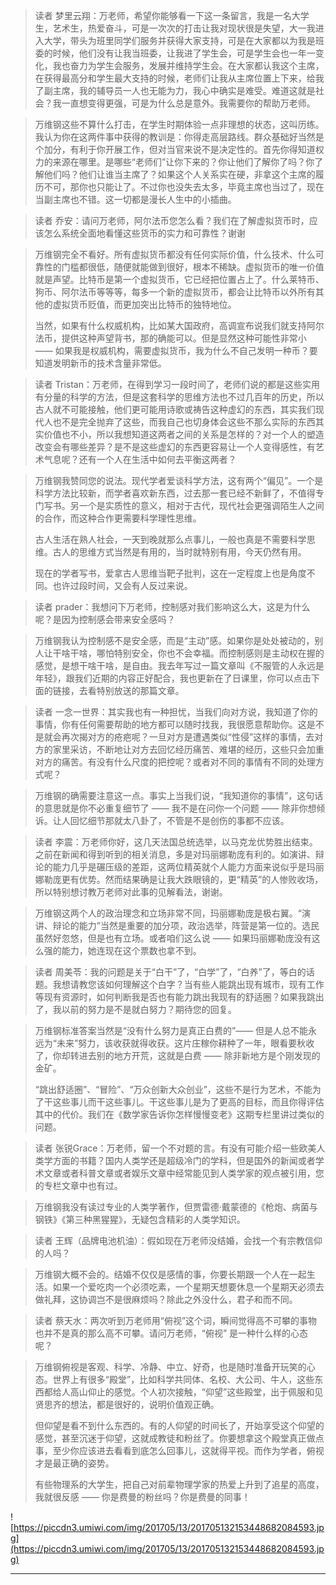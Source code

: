 > 读者 梦里云翔：万老师，希望你能够看一下这一条留言，我是一名大学生，艺术生，热爱奋斗，可是一次次的打击让我对现状很是失望，大一我进入大学，带头为班里同学们服务并获得大家支持，可是在大家都以为我是班委的时候，他们没有让我当班委，让我进了学生会，可是学生会也一年一变化，我也奋力为学生会服务，发展并维持学生会。在大家都认我这个主席，在获得最高分和学生最大支持的时候，老师们让我从主席位置上下来，给我了副主席，我的辅导员一人也无能为力，我心中确实是难受。难道这就是社会？我一直想变得更强，可是为什么总是意外。我需要你的帮助万老师。

> 万维钢这些不算什么打击，在学生时期体验一点非理想的状态，这叫历练。我认为你在这两件事中获得的教训是：你得走高层路线。群众基础好当然是个加分，有利于你开展工作，但对当官来说不是决定性的。首先你得知道权力的来源在哪里。是哪些“老师们”让你下来的？你让他们了解你了吗？你了解他们吗？他们让谁当主席了？如果这个人关系实在硬，非拿这个主席的履历不可，那你也只能让了。不过你也没失去太多，毕竟主席也当过了，现在当副主席也不错。这一切都是漫长人生中的小插曲。

> 读者 乔安：请问万老师，阿尔法币您怎么看？我们在了解虚拟货币时，应该怎么系统全面地看懂这些货币的实力和可靠性？谢谢

> 万维钢完全不看好。所有虚拟货币都没有任何实际价值，什么技术、什么可靠性的门槛都很低，随便就能做到很好，根本不稀缺。虚拟货币的唯一价值就是声望。比特币是第一个虚拟货币，它已经把位置占上了。什么莱特币、狗币、阿尔法币等等等，每多一个新的虚拟货币，都会让比特币以外所有其他的虚拟货币贬值，而更加突出比特币的独特地位。
> 
> 当然，如果有什么权威机构，比如某大国政府，高调宣布说我们就支持阿尔法币，提供这种声望背书，那的确能可以。但是显然这种可能性非常小 —— 如果我是权威机构，需要虚拟货币，我为什么不自己发明一种币？要知道发明新币的技术含量非常低。 

> 读者 Tristan：万老师，在得到学习一段时间了，老师们说的都是这些实用有分量的科学的方法，但是这套科学的思维方法也不过几百年的历史，所以古人就不可能接触，他们更可能用诗歌或祷告这种虚幻的东西，其实我们现代人也不是完全抛弃了这些，而我自己也切身体会这些不那么实际的东西其实价值也不小，所以我想知道这两者之间的关系是怎样的？对一个人的塑造改变会有哪些差异？是不是这些虚幻的东西更容易让一个人变得感性，有艺术气息呢？还有一个人在生活中如何去平衡这两者？

> 万维钢我赞同您的说法。现代学者爱谈科学方法，这有两个“偏见”。一个是科学方法比较新，而学者喜欢新东西，过去那一套已经不新鲜了，不值得专门写书。另一个是实质性的意义，相对于古代，现代社会更强调陌生人之间的合作，而这种合作更需要科学理性思维。
> 
> 古人生活在熟人社会，一天到晚就那么点事儿，一般也真是不需要科学思维。古人的思维方式当然是有用的，当时就特别有用，今天仍然有用。
> 
> 现在的学者写书，爱拿古人思维当靶子批判，这在一定程度上也是角度不同。也许过段时间，又会有人反过来说。 

> 读者 prader：我想问下万老师，控制感对我们影响这么大，这是为什么呢？是因为控制感会带来安全感吗？

> 万维钢我认为控制感不是安全感，而是“主动”感。如果你是处处被动的，别人让干啥干啥，哪怕特别安全，你也不会幸福。而控制感则是主动权在握的感觉，是想干啥干啥，是自由。我去年写过一篇文章叫《不服管的人永远是年轻》，跟我们近期的内容正好配合，我也更新在了日课里，你可以点击下面的链接，去看特别放送的那篇文章。

> 读者 一念一世界：其实我也有一种担忧，当我们向对方说，我知道了你的事情，你有任何需要帮助的地方都可以随时找我，我很愿意帮助你。这是不是就会再次揭对方的疮疤呢？一旦对方是遭遇类似“性侵”这样的事情，去对方的家里采访，不断地让对方去回忆经历痛苦、难堪的经历，这些只会加重对方的痛苦。有没有什么尺度的把控呢？或者对不同的事情有不同的处理方式呢？

> 万维钢的确需要注意这一点。事实上当我们说，“我知道你的事情”，这句话的意思就是你不必重复细节了 —— 我不是在问你一个问题 —— 除非你想倾诉。让人回忆细节那就太八卦了，不管是不是创伤的事都不应该。

> 读者 李震：万老师你好，这几天法国总统选举，以马克龙优势胜出结束。之前在新闻和得到听到的相关消息，多是对玛丽娜勒庞有利的。如演讲、辩论的能力几乎是碾压级的差距，这两位精英就个人能力方面来说似乎是玛丽娜勒庞更有优势。然而结果确是让我大跌眼镜的，更“精英”的人惨败收场，所以特别想讨教万老师对此事的见解看法，谢谢。

> 万维钢这两个人的政治理念和立场非常不同，玛丽娜勒庞是极右翼。“演讲、辩论的能力”当然是重要的加分项，政治选举，阵营是第一位的。选民虽然好忽悠，但是也有立场。或者咱们这么说 —— 如果玛丽娜勒庞没有这么强的能力，她连现在这个票数也拿不到。

> 读者 周美苓：我的问题是关于“白干”了，“白学”了，“白养”了，等白的话题。我想请教您该如何理解这个白字？当有些人能跳出现有城市，现有工作等现有资源时，如何判断我是否也有能力跳出我现有的舒适圈？如果我跳出了，我以前的努力是不是就白努力？期待您的回复。

> 万维钢标准答案当然是“没有什么努力是真正白费的”—— 但是人总不能永远为“未来”努力，该收获就得收获。这片庄稼你耕种了一年，眼看要秋收了，你却转进去别的地方开荒，这就是白费 —— 除非新地方是个刚发现的金矿。
> 
> “跳出舒适圈”、“冒险”、“万众创新大众创业”，这些不是行为艺术，不能为了干这些事儿而干这些事儿。干这些事儿是为了更高的目标，而且你得评估其中的代价。我们在《数学家告诉你怎样慢慢变老》这期专栏里讲过类似的问题。 

> 读者 张锐Grace：万老师，留一个不对题的言。有没有可能介绍一些欧美人类学方面的书籍？国内人类学还是超级冷门的学科，但是国外的新闻或者学术文章或者科普文章或者娱乐文章中经常能见到人类学家的观点被引用，您的专栏文章中也有过。

> 万维钢我没有读过专业的人类学著作，但贾雷德·戴蒙德的《枪炮、病菌与钢铁》《第三种黑猩猩》，无疑包含精彩的人类学知识。

> 读者 王辉（品牌电池机油）：假如现在万老师没结婚，会找一个有宗教信仰的人吗？

> 万维钢大概不会的。结婚不仅仅是感情的事，你要长期跟一个人在一起生活。如果一个爱吃肉一个必须吃素，一个星期天想要休息一个星期天必须去做礼拜，这协调岂不是很麻烦吗？除此之外没什么，君子和而不同。

> 读者 蔡天水：两次听到万老师用“俯视”这个词，瞬间觉得高不可攀的事物也并不是真的那么高不可攀。请问万老师，“俯视” 是一种什么样的心态呢？

> 万维钢俯视是客观、科学、冷静、中立、好奇，也是随时准备开玩笑的心态。世界上有很多“殿堂”，比如科学共同体、名校、大公司、牛人，这些东西都给人高山仰止的感觉。个人初次接触，“仰望”这些殿堂，出于佩服和见贤思齐的想法，都是很好的，说明价值观正确。
> 
> 但仰望是看不到什么东西的。有的人仰望的时间长了，开始享受这个仰望的感觉，甚至沉迷于仰望，这就成教徒和粉丝了。你要想拿这个殿堂真正做点事，至少你应该进去看看到底怎么回事儿，这就得平视。而作为学者，俯视才是最正确的姿势。
> 
> 有些物理系的大学生，把自己对前辈物理学家的热爱上升到了追星的高度，我就很反感 —— 你是费曼的粉丝吗？你是费曼的同事！ 

![https://piccdn3.umiwi.com/img/201705/13/201705132153448682084593.jpg](https://piccdn3.umiwi.com/img/201705/13/201705132153448682084593.jpg)

---

